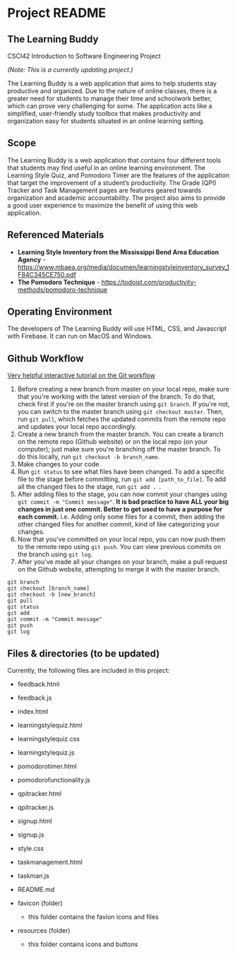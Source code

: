# Project README

## The Learning Buddy
CSCI42 Introduction to Software Engineering Project

*(Note: This is a currently updating project.)*

The Learning Buddy is a web application that aims to help students stay productive and organized. Due to the nature of online classes, there is a greater need for students to manage their time and schoolwork better, which can prove very challenging for some. The application acts like a simplified, user-friendly study toolbox that makes productivity and organization easy for students situated in an online learning setting. 

## Scope
The Learning Buddy is a web application that contains four different tools that students may find useful in an online learning environment. The Learning Style Quiz, and Pomodoro Timer are the features of the application that target the improvement of a student’s productivity. The Grade (QPI) Tracker and Task Management pages are features geared towards organization and academic accountability. The project also aims to provide a good user experience to maximize the benefit of using this web application. 

## Referenced Materials

*  **Learning Style Inventory from the Mississippi Bend Area Education Agency** - https://www.mbaea.org/media/documen/learningstyleinventory_survey_1F84C345CE750.pdf
*  **The Pomodoro Technique** - https://todoist.com/productivity-methods/pomodoro-technique

## Operating Environment
The developers of The Learning Buddy will use HTML, CSS, and Javascript with Firebase. It can run on MacOS and Windows.

## Github Workflow
[Very helpful interactive tutorial on the Git workflow](https://learngitbranching.js.org/)

1. Before creating a new branch from master on your local repo, make sure that you're working with the latest version of the branch. To do that, check first if you're on the master branch using ```git branch```. If you're not, you can switch to the master branch using ```git checkout master```. Then, run ```git pull```, which fetches the updated commits from the remote repo and updates your local repo accordingly.
2. Create a new branch from the master branch. You can create a branch on the remote repo (Github website) or on the local  repo (on your computer); just make sure you're branching off the master branch. To do this locally, run ```git checkout -b branch_name```.
3. Make changes to your code.
4. Run ```git status``` to see what files have been changed. To add a specific file to the stage before committing, run ```git add [path_to_file]```. To add all the changed files to the stage, run ```git add . ```.
5. After adding files to the stage, you can now commit your changes using ```git commit -m "Commit message"```.
**It is bad practice to have ALL your big changes in just one commit. Better to get used to have a purpose for each commit.** i.e. Adding only some files for a commit, then adding the other changed files for another commit, kind of like categorizing your changes.
6. Now that you've committed on your local repo, you can now push them to the remote repo using ```git push```. You can view previous commits on the branch using ```git log```.
7. After you've made all your changes on your branch, make a pull request on the Github website, attempting to merge it with the master branch.
```
git branch
git checkout [branch_name]
git checkout -b [new_branch]
git pull
git status
git add
git commit -m "Commit message"
git push
git log
```

## Files & directories (to be updated)
Currently, the following files are included in this project:

* feedback.html
* feedback.js
* index.html
* learningstylequiz.html
* learningstylequiz.css
* learningstylequiz.js
* pomodorotimer.html
* pomodorofunctionality.js
* qpitracker.html
* qpitracker.js
* signup.html
* signup.js
* style.css
* taskmanagement.html
* taskman.js
* README.md
          
* favicon (folder)
    * this folder contains the favion icons and files
* resources (folder)
    * this folder contains icons and buttons
